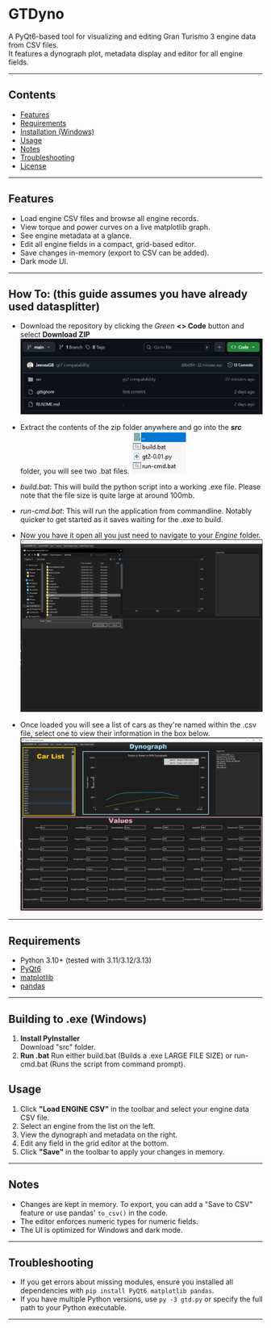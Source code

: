 # GTDyno

A PyQt6-based tool for visualizing and editing Gran Turismo 3 engine data from CSV files.  
It features a dynograph plot, metadata display and editor for all engine fields.

---

## Contents

- [Features](#features)
- [Requirements](#requirements)
- [Installation (Windows)](#building-to-exe-windows)
- [Usage](#usage)
- [Notes](#notes)
- [Troubleshooting](#troubleshooting)
- [License](#license)

---

## Features

- Load engine CSV files and browse all engine records.
- View torque and power curves on a live matplotlib graph.
- See engine metadata at a glance.
- Edit all engine fields in a compact, grid-based editor.
- Save changes in-memory (export to CSV can be added).
- Dark mode UI.

---

## How To: (this guide assumes you have already used datasplitter)

- Download the repository by clicking the *Green* **<> Code** button and select **Download ZIP**  ![alt text](image.png)

- Extract the contents of the zip folder anywhere and go into the ***src*** folder, you will see two .bat files. ![alt text](image-4.png)

- *build.bat*: This will build the python script into a working .exe file. Please note that the file size is quite large at around 100mb.
- *run-cmd.bat*: This will run the application from commandline. Notably quicker to get started as it saves waiting for the .exe to build.

- Now you have it open all you just need to navigate to your *Engine* folder. ![alt text](image-3.png)

- Once loaded you will see a list of cars as they're named within the .csv file, select one to view their information in the box below. ![alt text](src/info.png)



---
## Requirements

- Python 3.10+ (tested with 3.11/3.12/3.13)
- [PyQt6](https://pypi.org/project/PyQt6/)
- [matplotlib](https://pypi.org/project/matplotlib/)
- [pandas](https://pypi.org/project/pandas/)

---

## Building to .exe (Windows)

1. **Install PyInstaller**  
   Download "src" folder.
2. **Run .bat**
   Run either build.bat (Builds a .exe LARGE FILE SIZE) or run-cmd.bat (Runs the script from command prompt).

## Usage

1. Click **"Load ENGINE CSV"** in the toolbar and select your engine data CSV file.
2. Select an engine from the list on the left.
3. View the dynograph and metadata on the right.
4. Edit any field in the grid editor at the bottom.
5. Click **"Save"** in the toolbar to apply your changes in memory.

---

## Notes

- Changes are kept in memory. To export, you can add a "Save to CSV" feature or use pandas' `to_csv()` in the code.
- The editor enforces numeric types for numeric fields.
- The UI is optimized for Windows and dark mode.

---

## Troubleshooting

- If you get errors about missing modules, ensure you installed all dependencies with `pip install PyQt6 matplotlib pandas`.
- If you have multiple Python versions, use `py -3 gtd.py` or specify the full path to your Python executable.

---
